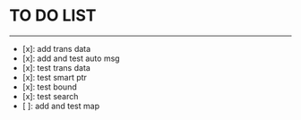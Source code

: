 # TO DO LIST

***

- [x]: add trans data
- [x]: add and test auto msg
- [x]: test trans data 
- [x]: test smart ptr
- [x]: test bound
- [x]: test search
- [ ]: add and test map